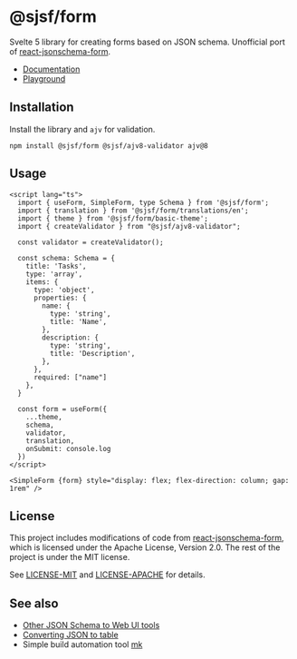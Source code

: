 # @sjsf/form

Svelte 5 library for creating forms based on JSON schema.
Unofficial port of [react-jsonschema-form](https://github.com/rjsf-team/react-jsonschema-form).

- [Documentation](https://x0k.github.io/svelte-jsonschema-form/)
- [Playground](https://x0k.github.io/svelte-jsonschema-form/playground/)

## Installation

Install the library and `ajv` for validation.

```shell
npm install @sjsf/form @sjsf/ajv8-validator ajv@8
```

## Usage

```svelte
<script lang="ts">
  import { useForm, SimpleForm, type Schema } from '@sjsf/form';
  import { translation } from '@sjsf/form/translations/en';
  import { theme } from '@sjsf/form/basic-theme';
  import { createValidator } from "@sjsf/ajv8-validator";

  const validator = createValidator();

  const schema: Schema = {
    title: 'Tasks',
    type: 'array',
    items: {
      type: 'object',
      properties: {
        name: {
          type: 'string',
          title: 'Name',
        },
        description: {
          type: 'string',
          title: 'Description',
        },
      },
      required: ["name"]
    },
  }

  const form = useForm({
    ...theme,
    schema,
    validator,
    translation,
    onSubmit: console.log
  })
</script>

<SimpleForm {form} style="display: flex; flex-direction: column; gap: 1rem" />
```

## License

This project includes modifications of code from [react-jsonschema-form](https://github.com/rjsf-team/react-jsonschema-form), which is licensed under the Apache License, Version 2.0.
The rest of the project is under the MIT license.

See [LICENSE-MIT](LICENSE) and [LICENSE-APACHE](LICENSE-APACHE) for details.

## See also

- [Other JSON Schema to Web UI tools](https://json-schema.org/tools?query=&sortBy=name&sortOrder=ascending&groupBy=toolingTypes&licenses=&languages=&drafts=&toolingTypes=schema-to-web-UI)
- [Converting JSON to table](https://github.com/x0k/json-to-table)
- Simple build automation tool [mk](https://github.com/x0k/mk)
